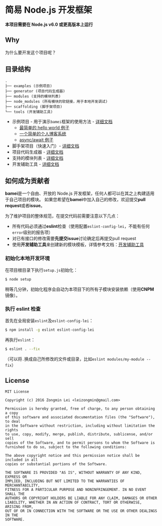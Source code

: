 # 简易 Node.js 开发框架

**本项目需要在 Node.js v6.0 或更高版本上运行**

## Why

为什么要开发这个项目呢？

## 目录结构

```
.
├── examples (示例项目)
├── generator (项目代码生成器)
├── modules (支持的模块列表)
├── node_modules (所有模块的软链接，用于本地开发调试)
├── scaffolding (脚手架项目)
└── tools (开发辅助工具)
```

+ 示例项目 - 用于演示`bamei`框架的使用方法 - [详细文档](https://github.com/leizongmin/bamei/tree/master/examples)
  + [最简单的 hello world 例子](https://github.com/leizongmin/bamei/tree/master/examples/tiny)
  + [一个简单的个人博客系统](https://github.com/leizongmin/bamei/tree/master/examples/blog)
  + [async/await 例子](https://github.com/leizongmin/bamei/tree/master/examples/async-await)
+ 脚手架项目（快速入门）- [详细文档](https://github.com/leizongmin/bamei/tree/master/scaffolding)
+ 项目代码生成器 - [详细文档](https://github.com/leizongmin/bamei/tree/master/generator)
+ 支持的模块列表 - [详细文档](https://github.com/leizongmin/bamei/tree/master/modules)
+ 开发辅助工具 - [详细文档](https://github.com/leizongmin/bamei/tree/master/tools)

## 如何成为贡献者

**bamei**是一个自由、开放的 Node.js 开发框架，任何人都可以在其之上构建适用于自己项目的模块。
如果您希望在**bamei**中加入自己的修改，欢迎提交**pull request**或者**issue**。

为了维护项目的整体规范，在提交代码前需要注意以下几点：

+ 所有代码必须通过**eslint**检查（使用配置`eslint-config-lei`，不能有任何`error`级别的报告项）
+ 对已有接口的修改需要**先提交issue**讨论确定后再提交pull request
+ 使用**开发辅助工具**来创建新的模块模板，详情参考文档：[开发辅助工具](https://github.com/leizongmin/bamei/tree/master/tools)

### 初始化本地开发环境

在项目根目录下执行`setup.js`初始化：

```bash
$ node setup
```

稍等几分钟，初始化程序会自动为本项目下的所有子模块安装依赖（使用**CNPM**镜像）。

### 执行 eslint 检查

首先在全局安装`eslint`及`eslint-config-lei`：

```bash
$ npm install -g eslint eslint-config-lei
```

再执行`eslint`：

```bash
$ eslint . --fix
```

（可以将`.`换成自己所修改的文件或目录，比如`eslint modules/my-module --fix`）

## License

```
MIT License

Copyright (c) 2016 Zongmin Lei <leizongmin@gmail.com>

Permission is hereby granted, free of charge, to any person obtaining a copy
of this software and associated documentation files (the "Software"), to deal
in the Software without restriction, including without limitation the rights
to use, copy, modify, merge, publish, distribute, sublicense, and/or sell
copies of the Software, and to permit persons to whom the Software is
furnished to do so, subject to the following conditions:

The above copyright notice and this permission notice shall be included in all
copies or substantial portions of the Software.

THE SOFTWARE IS PROVIDED "AS IS", WITHOUT WARRANTY OF ANY KIND, EXPRESS OR
IMPLIED, INCLUDING BUT NOT LIMITED TO THE WARRANTIES OF MERCHANTABILITY,
FITNESS FOR A PARTICULAR PURPOSE AND NONINFRINGEMENT. IN NO EVENT SHALL THE
AUTHORS OR COPYRIGHT HOLDERS BE LIABLE FOR ANY CLAIM, DAMAGES OR OTHER
LIABILITY, WHETHER IN AN ACTION OF CONTRACT, TORT OR OTHERWISE, ARISING FROM,
OUT OF OR IN CONNECTION WITH THE SOFTWARE OR THE USE OR OTHER DEALINGS IN THE
SOFTWARE.
```
